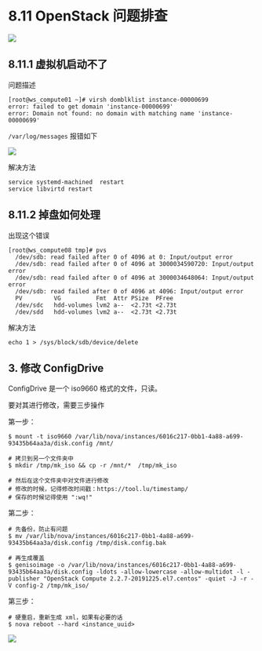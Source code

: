 # 8.11 OpenStack 问题排查

![](http://image.iswbm.com/20200602135014.png)

## 8.11.1 虚拟机启动不了

问题描述

```
[root@ws_compute01 ~]# virsh domblklist instance-00000699
error: failed to get domain 'instance-00000699'
error: Domain not found: no domain with matching name 'instance-00000699'
```

`/var/log/messages` 报错如下

![](http://image.iswbm.com/20190530175817.png)

解决方法

```
service systemd-machined  restart
service libvirtd restart
```

## 8.11.2 掉盘如何处理

出现这个错误

```shell
[root@ws_compute08 tmp]# pvs
  /dev/sdb: read failed after 0 of 4096 at 0: Input/output error
  /dev/sdb: read failed after 0 of 4096 at 3000034590720: Input/output error
  /dev/sdb: read failed after 0 of 4096 at 3000034648064: Input/output error
  /dev/sdb: read failed after 0 of 4096 at 4096: Input/output error
  PV         VG          Fmt  Attr PSize  PFree 
  /dev/sdc   hdd-volumes lvm2 a--  <2.73t <2.73t
  /dev/sdd   hdd-volumes lvm2 a--  <2.73t <2.73t
```

解决方法

```shell
echo 1 > /sys/block/sdb/device/delete
```

## 3. 修改 ConfigDrive 

ConfigDrive 是一个 iso9660 格式的文件，只读。

要对其进行修改，需要三步操作

第一步：

```shell
$ mount -t iso9660 /var/lib/nova/instances/6016c217-0bb1-4a88-a699-93435b64aa3a/disk.config /mnt/

# 拷贝到另一个文件夹中
$ mkdir /tmp/mk_iso && cp -r /mnt/*  /tmp/mk_iso

# 然后在这个文件夹中对文件进行修改
# 修改的时候，记得修改时间戳：https://tool.lu/timestamp/
# 保存的时候记得使用 ":wq!" 
```

第二步：

```shell
# 先备份，防止有问题
$ mv /var/lib/nova/instances/6016c217-0bb1-4a88-a699-93435b64aa3a/disk.config /tmp/disk.config.bak

# 再生成覆盖
$ genisoimage -o /var/lib/nova/instances/6016c217-0bb1-4a88-a699-93435b64aa3a/disk.config -ldots -allow-lowercase -allow-multidot -l -publisher "OpenStack Compute 2.2.7-20191225.el7.centos" -quiet -J -r -V config-2 /tmp/mk_iso/
```

第三步：

```shell
# 硬重启，重新生成 xml，如果有必要的话
$ nova reboot --hard <instance_uuid>
```



![](http://image.iswbm.com/20200607174235.png)
